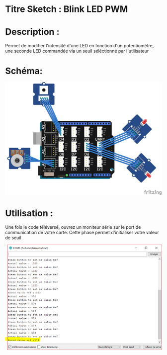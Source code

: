 # Titre Sketch : Blink LED PWM
# Description : 

Permet de modifier l'intensité d'une LED en fonction d'un potentiomètre, une seconde LED commandée via un seuil séléctionné par l'utilisateur

# Schéma: 

![Schéma](https://raw.githubusercontent.com/JustinMartinDev/ProjetArduino_C/master/Arduino_Blink_LED_PWM/schema_arduino.png)

# Utilisation :

Une fois le code téléversé, ouvrez un moniteur série sur le port de communication de votre carte. Cette phase permet d'initialiser votre valeur de seuil

![Serial com init](https://raw.githubusercontent.com/JustinMartinDev/ProjetArduino_C/master/Arduino_Blink_LED_PWM/Serial_com_init.PNG)





